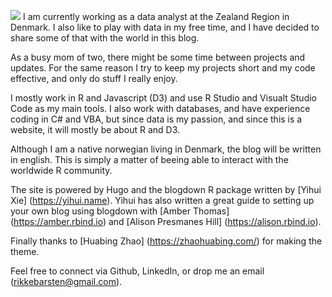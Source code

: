 ![](/img/rikkebarsten.jpg)  I am currently working as a data analyst at the Zealand Region in Denmark. I also like to play with data in my free time, and I have decided to share some of that with the world in this blog.

As a busy mom of two, there might be some time between projects and updates. For the same reason I try to keep my projects short and my code effective, and only do stuff I really enjoy.

I mostly work in R and Javascript (D3) and use R Studio and Visualt Studio Code as my main tools. I also work with databases, and have experience coding in C# and VBA, but since data is my passion, and since this is a website, it will mostly be about R and D3.

Although I am a native norwegian living in Denmark, the blog will be written in english. This is simply a matter of beeing able to interact with the worldwide R community.

The site is powered by Hugo and the blogdown R package written by [Yihui Xie] (https://yihui.name). Yihui has also written a great guide to setting up your own blog using blogdown with [Amber Thomas] (https://amber.rbind.io) and [Alison Presmanes Hill] (https://alison.rbind.io).

Finally thanks to [Huabing Zhao] (https://zhaohuabing.com/) for making the theme.

Feel free to connect via Github, LinkedIn, or drop me an email (rikkebarsten@gmail.com).

